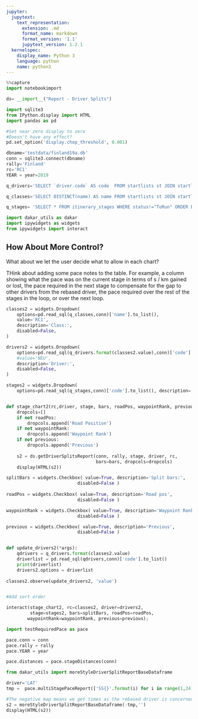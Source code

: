 ```yaml
---
jupyter:
  jupytext:
    text_representation:
      extension: .md
      format_name: markdown
      format_version: '1.1'
      jupytext_version: 1.2.1
  kernelspec:
    display_name: Python 3
    language: python
    name: python3
---
```


```python
%%capture
import notebookimport

ds= __import__("Report - Driver Splits")
```

```python
import sqlite3
from IPython.display import HTML
import pandas as pd

#Set near zero display to zero
#Doesn't have any effect?
pd.set_option('display.chop_threshold', 0.001)

dbname='testdata/finland19a.db'
conn = sqlite3.connect(dbname)
rally='Finland'
rc='RC1'
YEAR = year=2019
```

```python
q_drivers='SELECT `driver.code` AS code  FROM startlists st JOIN startlist_classes sc ON sc.entryid = st.entryid AND name="{}"'

q_classes='SELECT DISTINCT(name) AS name FROM startlists st JOIN startlist_classes sc ON sc.entryid = st.entryid'

q_stages= 'SELECT * FROM itinerary_stages WHERE status!="ToRun" ORDER BY Number'
```

```python
import dakar_utils as dakar
import ipywidgets as widgets
from ipywidgets import interact
```

## How About More Control?

What about we let the user decide what to allow in each chart?


THink about adding some pace notes to the table. For example, a column showing what the pace was on the current stage in terms of s / km gained or lost, the pace required in the next stage to compensate for the gap to other drivers from the rebased driver, the pace required over the rest of the stages in the loop, or over the next loop.

```python
classes2 = widgets.Dropdown(
    options=pd.read_sql(q_classes,conn)['name'].to_list(),
    value='RC1',
    description='Class:',
    disabled=False,
)

drivers2 = widgets.Dropdown(
    options=pd.read_sql(q_drivers.format(classes2.value),conn)['code'].to_list(),
    #value='NEU',
    description='Driver:',
    disabled=False,
)

stages2 = widgets.Dropdown(
    options=pd.read_sql(q_stages,conn)['code'].to_list(), description='Stage:', disabled=False)


def stage_chart2(rc,driver, stage, bars, roadPos, waypointRank, previous):
    dropcols=[]
    if not roadPos:
        dropcols.append('Road Position')
    if not waypointRank:
        dropcols.append('Waypoint Rank')
    if not previous:
        dropcols.append('Previous')
        
    s2 = ds.getDriverSplitsReport(conn, rally, stage, driver, rc,
                                  bars=bars, dropcols=dropcols)
    display(HTML(s2))

splitBars = widgets.Checkbox( value=True, description='Split bars:',
                           disabled=False )
    
roadPos = widgets.Checkbox( value=True, description='Road pos',
                           disabled=False )

waypointRank = widgets.Checkbox( value=True, description='Waypoint Rank',
                           disabled=False )

previous = widgets.Checkbox( value=True, description='Previous',
                           disabled=False )


def update_drivers2(*args):
    qdrivers = q_drivers.format(classes2.value)
    driverlist = pd.read_sql(qdrivers,conn)['code'].to_list()
    print(driverlist)
    drivers2.options = driverlist
    
classes2.observe(update_drivers2, 'value')


#Add sort order

interact(stage_chart2, rc=classes2, driver=drivers2,
         stage=stages2, bars=splitBars, roadPos=roadPos,
        waypointRank=waypointRank, previous=previous);
```

```python
import testRequiredPace as pace
```

```python
pace.conn = conn
pace.rally = rally
pace.YEAR = year

pace.distances = pace.stageDistances(conn)
```

```python
from dakar_utils import moreStyleDriverSplitReportBaseDataframe

driver='LAT'
tmp =  pace.multiStagePaceReport(['SS{}'.format(i) for i in range(1,24)], driver )

#The negative map means we get times as the rebased driver is concerned...
s2 = moreStyleDriverSplitReportBaseDataframe(-tmp,'')
display(HTML(s2))

```

```python

```

```python

```

